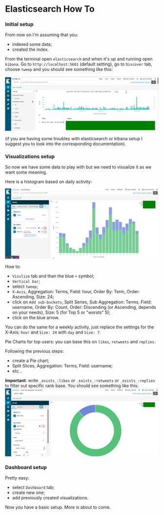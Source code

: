 # Elasticsearch How To


### Initial setup
From now on I'm assuming that you:
- indexed some data;
- created the index.

From the terminal open `elasticsearch` and when it's up and running open `kibana`. 
Go to `http://localhost:5601` (default setting), go to `Discover` tab, choose `tweep` and you should see something like this:

![first view](some1.png)

(if you are having some troubles with elasticsearch or kibana setup I suggest you to look into the corresponding documentation).

### Visualizations setup
So now we have some data to play with but we need to visualize it as we want some meaning.

Here is a histogram based on daily activity:

![daily](daily.png)

How to:
- `Visulize` tab and than the blue `+` symbol;
- `Vertical bar`;
- select `tweep`;
- `X-Axis`, Aggregation: Terms, Field: hour, Order By: Term, Order: Ascending, Size: 24;
- click on `Add sub-buckets`, Split Series, Sub Aggregation: Terms, Field: username, Order By: Count, Order: Discending (or Ascending, depends on your needs), Size: 5 (for Top 5 or "worsts" 5);
- click on the blue arrow.

You can do the same for a weekly activity, just replace the settings for the X-Axis: `hour` and `Size: 24` with `day` and `Size: 7`.

Pie Charts for top users: you can base this on `likes`, `retweets` and `replies`.

Following the previous steps:
- create a Pie chart;
- Split Slices, Aggregation: Terms, Field: username;
- etc...

**Important**: write `_exists_:likes` or `_exists_:retweets` or `_exists_:replies` to filter out specific rank base.
You should see something like this:
![likes](likes.png)


### Dashboard setup
Pretty easy:
- select `Dashboard` tab;
- create new one;
- add previously created visualizations.

Now you have a basic setup. More is about to come.




